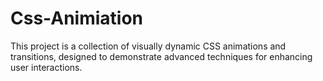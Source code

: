 # Css-Animiation
This project is a collection of visually dynamic CSS animations and transitions, designed to demonstrate advanced techniques for enhancing user interactions.
